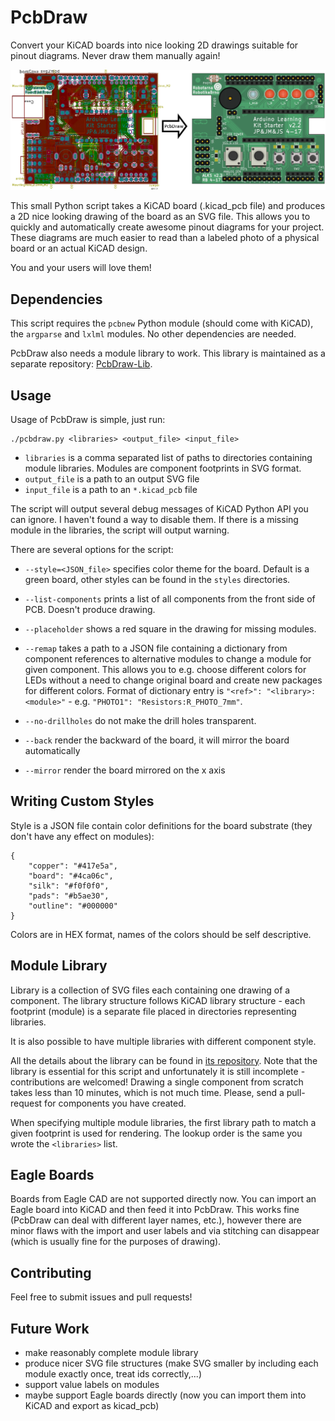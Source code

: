 # PcbDraw

Convert your KiCAD boards into nice looking 2D drawings suitable for pinout
diagrams. Never draw them manually again!

![example](example.png)

This small Python script takes a KiCAD board (.kicad_pcb file) and produces a 2D
nice looking drawing of the board as an SVG file. This allows you to quickly and
automatically create awesome pinout diagrams for your project. These diagrams
are much easier to read than a labeled photo of a physical board or an actual
KiCAD design.

You and your users will love them!

## Dependencies

This script requires the `pcbnew` Python module (should come with KiCAD), the
`argparse` and `lxlml` modules. No other dependencies are needed.

PcbDraw also needs a module library to work. This library is maintained as a
separate repository: [PcbDraw-Lib](https://github.com/yaqwsx/PcbDraw-Lib).

## Usage

Usage of PcbDraw is simple, just run:

```.{bash}
./pcbdraw.py <libraries> <output_file> <input_file>
```
- `libraries` is a comma separated list of paths to directories containing module libraries. Modules are
  component footprints in SVG format.
- `output_file` is a path to an output SVG file
- `input_file` is a path to an `*.kicad_pcb` file

The script will output several debug messages of KiCAD Python API you can
ignore. I haven't found a way to disable them. If there is a missing module in
the libraries, the script will output warning.

There are several options for the script:

- `--style=<JSON_file>` specifies color theme for the board. Default is a green
  board, other styles can be found in the `styles` directories.
- `--list-components` prints a list of all components from the front side of PCB.
  Doesn't produce drawing.
- `--placeholder` shows a red square in the drawing for missing modules.
- `--remap` takes a path to a JSON file containing a dictionary from component
  references to alternative modules to change a module for given component. This
  allows you to e.g. choose different colors for LEDs without a need to change
  original board and create new packages for different colors. Format of
  dictionary entry is `"<ref>": "<library>:<module>"`  - e.g. `"PHOTO1":
  "Resistors:R_PHOTO_7mm"`.
- `--no-drillholes` do not make the drill holes transparent.
- `--back` render the backward of the board, it will mirror the board automatically

- `--mirror` render the board mirrored on the x axis

## Writing Custom Styles

Style is a JSON file contain color definitions for the board substrate (they
don't have any effect on modules):

```.{json}
{
    "copper": "#417e5a",
    "board": "#4ca06c",
    "silk": "#f0f0f0",
    "pads": "#b5ae30",
    "outline": "#000000"
}
```

Colors are in HEX format, names of the colors should be self descriptive.

## Module Library

Library is a collection of SVG files each containing one drawing of a component.
The library structure follows KiCAD library structure - each footprint (module)
is a separate file placed in directories representing libraries.

It is also possible to have multiple libraries with different component style.

All the details about the library can be found in [its
repository](https://github.com/yaqwsx/PcbDraw-Lib). Note that the library is
essential for this script and unfortunately it is still incomplete -
contributions are welcomed! Drawing a single component from scratch takes less
than 10 minutes, which is not much time. Please, send a pull-request for
components you have created.

When specifying multiple module libraries, the first library path to match a
given footprint is used for rendering. The lookup order is the same you
wrote the `<libraries>` list.

## Eagle Boards

Boards from Eagle CAD are not supported directly now. You can import an Eagle
board into KiCAD and then feed it into PcbDraw. This works fine (PcbDraw can
deal with different layer names, etc.), however there are minor flaws with the
import and user labels and via stitching can disappear (which is usually fine
for the purposes of drawing).

## Contributing

Feel free to submit issues and pull requests!

## Future Work

- make reasonably complete module library
- produce nicer SVG file structures (make SVG smaller by including each module
  exactly once, treat ids correctly,...)
- support value labels on modules
- maybe support Eagle boards directly (now you can import them into KiCAD and
  export as kicad_pcb)
